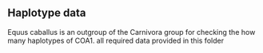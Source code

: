 ## Haplotype data
Equus caballus is an outgroup of the Carnivora group for checking the how many haplotypes of COA1. all required data provided in this folder
